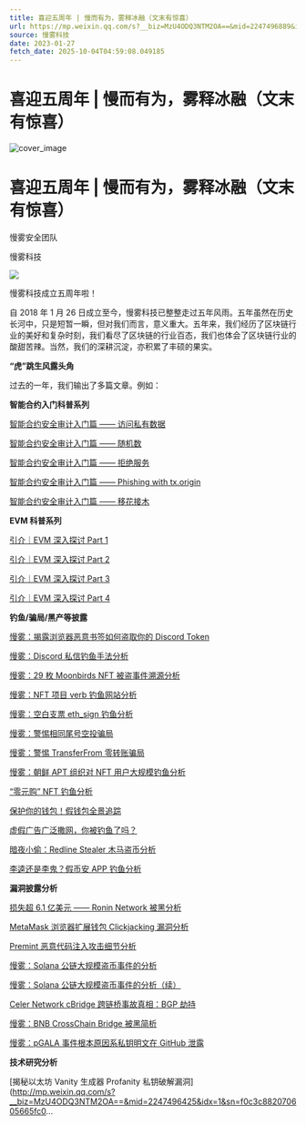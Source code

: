 ```yaml
---
title: 喜迎五周年 | 慢而有为，雾释冰融（文末有惊喜）
url: https://mp.weixin.qq.com/s?__biz=MzU4ODQ3NTM2OA==&mid=2247496889&idx=1&sn=82e7a4703406a90cc51205c1f47a2eee&chksm=fdde8a3ecaa90328101608c67378fc1267915fbeb732fc1efe4a6c143e0c640b77eac6dd4f93&scene=58&subscene=0#rd
source: 慢雾科技
date: 2023-01-27
fetch_date: 2025-10-04T04:59:08.049185
---
```


# 喜迎五周年 | 慢而有为，雾释冰融（文末有惊喜）

![cover_image](https://mmbiz.qpic.cn/mmbiz_jpg/qsQ2ibEw5pLbcKtSVSeGVwgtiauqYSd259Z1KjY5twGanibibT106K9WyFNkkiaWiaTDKzqF3cQA3XVCCLpJB0N7TDEA/0?wx_fmt=jpeg)

# 喜迎五周年 | 慢而有为，雾释冰融（文末有惊喜）

慢雾安全团队

慢雾科技

![](https://mmbiz.qpic.cn/mmbiz_png/qsQ2ibEw5pLbcKtSVSeGVwgtiauqYSd259aTDic8x9HlicC3w2pL0kNpBCnBics189lDLUTyOZoDjpVLRQg4m2htdnw/640?wx_fmt=png)

慢雾科技成立五周年啦！

自 2018 年 1 月 26 日成立至今，慢雾科技已整整走过五年风雨。五年虽然在历史长河中，只是短暂一瞬，但对我们而言，意义重大。五年来，我们经历了区块链行业的美好和复杂时刻，我们看尽了区块链的行业百态，我们也体会了区块链行业的酸甜苦辣。当然，我们的深耕沉淀，亦积累了丰硕的果实。

**“虎”跳生风露头角**

过去的一年，我们输出了多篇文章。例如：

**智能合约入门科普系列**

[智能合约安全审计入门篇 —— 访问私有数据](http://mp.weixin.qq.com/s?__biz=MzU4ODQ3NTM2OA==&mid=2247495163&idx=1&sn=ea372916d1d957de4ba19676bd030526&chksm=fdde937ccaa91a6a3f686166a8eac9f742edebd4ba30b7ba26fe93f0ceff2219e6ffa47292b3&scene=21#wechat_redirect)

[智能合约安全审计入门篇 —— 随机数](http://mp.weixin.qq.com/s?__biz=MzU4ODQ3NTM2OA==&mid=2247495857&idx=1&sn=aef0425ae6cedca45c2328b3d6f34a9c&chksm=fdde8e36caa907208af70d99e78393272ca5f8b43591f0abfecaf1b40ac1578854b928bbc57d&scene=21#wechat_redirect)

[智能合约安全审计入门篇 —— 拒绝服务](http://mp.weixin.qq.com/s?__biz=MzU4ODQ3NTM2OA==&mid=2247496478&idx=1&sn=ab7c5bad8b74375896e69d2ff2ad7df8&chksm=fdde8d99caa9048fcd005310402937745d166b6bef116ef19095dae4c5d1510392c2f93d763d&scene=21#wechat_redirect)

[智能合约安全审计入门篇 —— Phishing with tx.origin](http://mp.weixin.qq.com/s?__biz=MzU4ODQ3NTM2OA==&mid=2247496742&idx=1&sn=ce5f542b5bd108483592250598b0daff&chksm=fdde8aa1caa903b73640f8464542eed5d6b809a4815cb11332de1872a8b00c96e4327b3d1c63&scene=21#wechat_redirect)

[智能合约安全审计入门篇 —— 移花接木](http://mp.weixin.qq.com/s?__biz=MzU4ODQ3NTM2OA==&mid=2247496825&idx=1&sn=a6154c7c7aaa2502839f51c85f4efc34&chksm=fdde8afecaa903e8875c586cf1f49e7bef350ee4cb490306fe5ad6b59cf13e61a2d7622d3935&scene=21#wechat_redirect)

**EVM 科普系列**

[引介｜EVM 深入探讨 Part 1](http://mp.weixin.qq.com/s?__biz=MzU4ODQ3NTM2OA==&mid=2247496252&idx=1&sn=f21662916829d32dfb36b50cec5faeff&chksm=fdde8cbbcaa905adf384a9b788ad2dea063f12029970328a3955d12012251d5fbe083454e717&scene=21#wechat_redirect)

[引介｜EVM 深入探讨 Part 2](http://mp.weixin.qq.com/s?__biz=MzU4ODQ3NTM2OA==&mid=2247496538&idx=1&sn=8b79a011373c6ade9ce4d10e91dcc1a4&chksm=fdde8dddcaa904cb3fb6cb2a761b35cb5a9b18fe010d765533dbfb339bdd54c54b9cd33ecfa0&scene=21#wechat_redirect)

[引介｜EVM 深入探讨 Part 3](http://mp.weixin.qq.com/s?__biz=MzU4ODQ3NTM2OA==&mid=2247496759&idx=1&sn=b2ed9ce466803dbee59b390ab9d0b1f4&chksm=fdde8ab0caa903a6e48cb7da529c6a1f8271fb39d89382f3114bccf3c11f24fbdd01150abdaf&scene=21#wechat_redirect)

[引介｜EVM 深入探讨 Part 4](http://mp.weixin.qq.com/s?__biz=MzU4ODQ3NTM2OA==&mid=2247496856&idx=1&sn=cb805902a8b54d49a8f5771072385813&chksm=fdde8a1fcaa903093e7b8cf6dd6ee58b91e3fae03615a52c66feb11b5d246888b5714b78ed76&scene=21#wechat_redirect)

**钓鱼/骗局/黑产等披露**

[慢雾：揭露浏览器恶意书签如何盗取你的 Discord Token](http://mp.weixin.qq.com/s?__biz=MzU4ODQ3NTM2OA==&mid=2247495383&idx=1&sn=3695e16c9f33aff690bb033de6f77b20&chksm=fdde9050caa919464a53d117159ff1b1ad52490b04edf372e5a9b65fde400031dad24f1348dd&scene=21#wechat_redirect)

[慢雾：Discord 私信钓鱼手法分析](http://mp.weixin.qq.com/s?__biz=MzU4ODQ3NTM2OA==&mid=2247495533&idx=1&sn=79856ac86fdcc1070e8afe5f5b54ff31&chksm=fdde91eacaa918fcd78eb9e1fd92bb65afd2b7b4c033abe651ebcbf4d425366875a64c5a5c22&scene=21#wechat_redirect)

[慢雾：29 枚 Moonbirds NFT 被盗事件溯源分析](http://mp.weixin.qq.com/s?__biz=MzU4ODQ3NTM2OA==&mid=2247495688&idx=1&sn=2f11b51775fb3ee188d203c69a27164d&chksm=fdde8e8fcaa907990f04516c615b0dd637532bbaeefcf6fd7c9eb4a26006de0c2a8aef455e86&scene=21#wechat_redirect)

[慢雾：NFT 项目 verb 钓鱼网站分析](http://mp.weixin.qq.com/s?__biz=MzU4ODQ3NTM2OA==&mid=2247495709&idx=1&sn=5737e7d6d39e5cdb00b6e791d8ab550a&chksm=fdde8e9acaa9078c70334ba29089b7685c13f168e79fd29f4ff529bd6bfdcfe50f1dc7eff251&scene=21#wechat_redirect)

[慢雾：空白支票 eth\_sign 钓鱼分析](http://mp.weixin.qq.com/s?__biz=MzU4ODQ3NTM2OA==&mid=2247496513&idx=1&sn=63b0f0126ef73da56064f947933178e2&chksm=fdde8dc6caa904d03bae041013a3c58663dca29cebbafec576d1f65cb57bc785e136d1911114&scene=21#wechat_redirect)

[慢雾：警惕相同尾号空投骗局](http://mp.weixin.qq.com/s?__biz=MzU4ODQ3NTM2OA==&mid=2247496658&idx=1&sn=86b93a4b30854c5002e04007f4531fc0&chksm=fdde8d55caa90443fd0353f54991a26fa7fceb03dbc4a8268cd09e311322018bb1314aef7081&scene=21#wechat_redirect)

[慢雾：警惕 TransferFrom 零转账骗局](http://mp.weixin.qq.com/s?__biz=MzU4ODQ3NTM2OA==&mid=2247496770&idx=1&sn=f95df1020b2319e3a1c9469829686c13&chksm=fdde8ac5caa903d3f873fed02a107b0be4ba5343256d5882e4540480cbae1adeb8e6759a6f65&scene=21#wechat_redirect)

[慢雾：朝鲜 APT 组织对 NFT 用户大规模钓鱼分析](http://mp.weixin.qq.com/s?__biz=MzU4ODQ3NTM2OA==&mid=2247496811&idx=1&sn=d8b7abf891ebd1b8ceec7b8a105ccb2d&chksm=fdde8aeccaa903fa0749587788e932abbc63a5150f6fe6e802e882fc6b4edff4ae8dfbe19ee7&scene=21#wechat_redirect)

[“零元购” NFT 钓鱼分析](http://mp.weixin.qq.com/s?__biz=MzU4ODQ3NTM2OA==&mid=2247496261&idx=1&sn=9c657f56128df327e27c49fc49d4cc02&chksm=fdde8cc2caa905d4a9cd709c44888b54ccf4071301056052f0bc800b6d5d487873d3bafd124a&scene=21#wechat_redirect)

[保护你的钱包！假钱包全景追踪](http://mp.weixin.qq.com/s?__biz=MzU4ODQ3NTM2OA==&mid=2247495808&idx=1&sn=7527d9d8f12305e992b8699866adac41&chksm=fdde8e07caa907112cb3867cc575d0b4206829335449364dbcdc932fc0d7ab890da47a17e3d4&scene=21#wechat_redirect)

[虚假广告广泛撒网，你被钓鱼了吗？](http://mp.weixin.qq.com/s?__biz=MzU4ODQ3NTM2OA==&mid=2247495575&idx=1&sn=80584c6eb8f12d15ab9d35a4e8e3c081&chksm=fdde9110caa91806aae2cfc8c214c6c6679e3af70a2ff385bd403d9f5b048cd76b70c722240f&scene=21#wechat_redirect)

[暗夜小偷：Redline Stealer 木马盗币分析](http://mp.weixin.qq.com/s?__biz=MzU4ODQ3NTM2OA==&mid=2247496292&idx=1&sn=ffbcd901857403e0a3b4c384644569e0&chksm=fdde8ce3caa905f5777d57bba9a5b881bfbf20bc93931c9d087238b76ed24a5a603559ea371c&scene=21#wechat_redirect)

[李逵还是李鬼？假币安 APP 钓鱼分析](http://mp.weixin.qq.com/s?__biz=MzU4ODQ3NTM2OA==&mid=2247496694&idx=1&sn=e78bdca342520910385e1a04a7f5f084&chksm=fdde8d71caa9046722f7bc4e383db9a84963ccb418869816fb9502f7702555583dd7a1017006&scene=21#wechat_redirect)

**漏洞披露分析**

[损失超 6.1 亿美元 —— Ronin Network 被黑分析](http://mp.weixin.qq.com/s?__biz=MzU4ODQ3NTM2OA==&mid=2247495201&idx=1&sn=d5ea8557319dc20d33f0cf507722ff41&chksm=fdde90a6caa919b070e31e2be66674d59bb0c4a415bf0a480c673afd820741a92f45f5544f87&scene=21#wechat_redirect)

[MetaMask 浏览器扩展钱包 Clickjacking 漏洞分析](http://mp.weixin.qq.com/s?__biz=MzU4ODQ3NTM2OA==&mid=2247495743&idx=1&sn=1f9a4053fa85204ca395a5a42775bf1e&chksm=fdde8eb8caa907aea195f6ca1b33b1954628c6129f19e49ad18f4995cb0d791eb5b5be7ad2ba&scene=21#wechat_redirect)

[Premint 恶意代码注入攻击细节分析](http://mp.weixin.qq.com/s?__biz=MzU4ODQ3NTM2OA==&mid=2247495882&idx=1&sn=799a75415d9449e5d143b41d65c16ad7&chksm=fdde8e4dcaa9075bd56bbd78170ee97a7f28a2852368ec2f83c462382b8b836e28db67840118&scene=21#wechat_redirect)

[慢雾：Solana 公链大规模盗币事件的分析](http://mp.weixin.qq.com/s?__biz=MzU4ODQ3NTM2OA==&mid=2247495923&idx=1&sn=170a877e75a5c787525a2790c777f2a9&chksm=fdde8e74caa90762043f9d5d9552244924d62cb412af31a07a3697735fdcf9d745710c8ea593&scene=21#wechat_redirect)

[慢雾：Solana 公链大规模盗币事件的分析（续）](http://mp.weixin.qq.com/s?__biz=MzU4ODQ3NTM2OA==&mid=2247496034&idx=1&sn=6ecba8573455855337a06746a6bc4869&chksm=fdde8fe5caa906f3452eb9b4a23dcf23925066a010ed1a8c403524d69c841e5ffec1b7220450&scene=21#wechat_redirect)

[Celer Network cBridge 跨链桥事故真相：BGP 劫持](http://mp.weixin.qq.com/s?__biz=MzU4ODQ3NTM2OA==&mid=2247496137&idx=1&sn=a5561bd9702639d05146447f0fa4f697&chksm=fdde8f4ecaa90658e18a554ad5220698dbf40af8b3be096d48e86bed8312bc33a6dd907a32e9&scene=21#wechat_redirect)

[慢雾：BNB CrossChain Bridge 被黑简析](http://mp.weixin.qq.com/s?__biz=MzU4ODQ3NTM2OA==&mid=2247496496&idx=1&sn=62431be580777f72f8379e971f96ea32&chksm=fdde8db7caa904a1f8320ccbc515511d91ec5434473cf706f8f42723a2346102b46a9e366a91&scene=21#wechat_redirect)

[慢雾：pGALA 事件根本原因系私钥明文在 GitHub 泄露](http://mp.weixin.qq.com/s?__biz=MzU4ODQ3NTM2OA==&mid=2247496669&idx=1&sn=afc4ca790ea79c62f09d21b1aafaa3cc&chksm=fdde8d5acaa9044c346e1e72aaca4c73db33a83b6a2b982c207a8778187a418cc0bf02db73b1&scene=21#wechat_redirect)

**技术研究分析**

[揭秘以太坊 Vanity 生成器 Profanity 私钥破解漏洞](http://mp.weixin.qq.com/s?__biz=MzU4ODQ3NTM2OA==&mid=2247496425&idx=1&sn=f0c3c882070605665fc0...